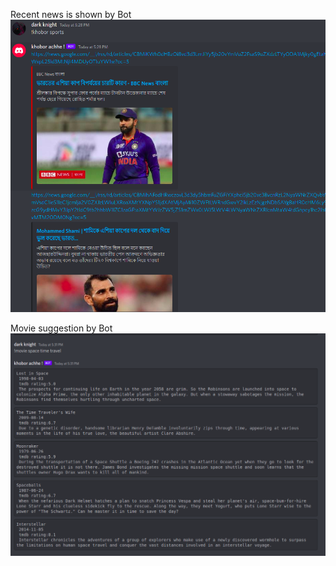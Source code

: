 Recent news is shown by Bot
![News](news.png "Recent News Shown By Bot")

Movie suggestion by Bot
![Movie](movie.png "Movie shown By bot")
